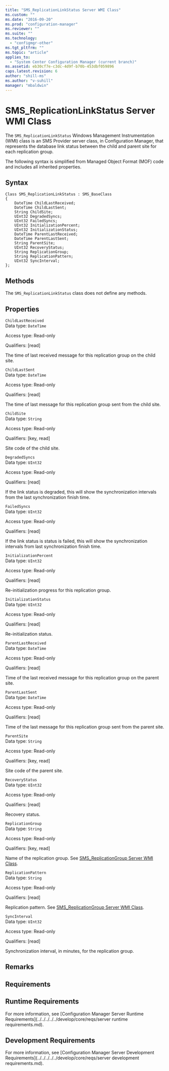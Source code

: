 ```yaml
---
title: "SMS_ReplicationLinkStatus Server WMI Class"
ms.custom: ""
ms.date: "2016-09-20"
ms.prod: "configuration-manager"
ms.reviewer: ""
ms.suite: ""
ms.technology: 
  - "configmgr-other"
ms.tgt_pltfrm: ""
ms.topic: "article"
applies_to: 
  - "System Center Configuration Manager (current branch)"
ms.assetid: eb30cf7e-c3dc-4d9f-b70b-453dbf059896
caps.latest.revision: 6
author: "shill-ms"
ms.author: "v-suhill"
manager: "mbaldwin"
---
```

# SMS_ReplicationLinkStatus Server WMI Class
The `SMS_ReplicationLinkStatus` Windows Management Instrumentation (WMI) class is an SMS Provider server class, in Configuration Manager, that represents the database link status between the child and parent site for each replication group.  
  
 The following syntax is simplified from Managed Object Format (MOF) code and includes all inherited properties.  
  
## Syntax  
  
```  
Class SMS_ReplicationLinkStatus : SMS_BaseClass  
{  
    DateTime ChildLastReceived;  
    DateTime ChildLastSent;  
    String ChildSite;  
    UInt32 DegradedSyncs;  
    UInt32 FailedSyncs;  
    UInt32 InitializationPercent;  
    UInt32 InitializationStatus;  
    DateTime ParentLastReceived;  
    DateTime ParentLastSent;  
    String ParentSite;  
    UInt32 RecoveryStatus;  
    String ReplicationGroup;  
    String ReplicationPattern;  
    UInt32 SyncInterval;  
};  
```  
  
## Methods  
 The `SMS_ReplicationLinkStatus` class does not define any methods.  
  
## Properties  
 `ChildLastReceived`  
 Data type: `DateTime`  
  
 Access type: Read-only  
  
 Qualifiers: [read]  
  
 The time of last received message for this replication group on the child site.  
  
 `ChildLastSent`  
 Data type: `DateTime`  
  
 Access type: Read-only  
  
 Qualifiers: [read]  
  
 The time of last message for this replication group sent from the child site.  
  
 `ChildSite`  
 Data type: `String`  
  
 Access type: Read-only  
  
 Qualifiers: [key, read]  
  
 Site code of the child site.  
  
 `DegradedSyncs`  
 Data type: `UInt32`  
  
 Access type: Read-only  
  
 Qualifiers: [read]  
  
 If the link status is degraded, this will show the synchronization intervals from the last synchronization finish time.  
  
 `FailedSyncs`  
 Data type: `UInt32`  
  
 Access type: Read-only  
  
 Qualifiers: [read]  
  
 If the link status is status is failed, this will show the synchronization intervals from last synchronization finish time.  
  
 `InitializationPercent`  
 Data type: `UInt32`  
  
 Access type: Read-only  
  
 Qualifiers: [read]  
  
 Re-initialization progress for this replication group.  
  
 `InitializationStatus`  
 Data type: `UInt32`  
  
 Access type: Read-only  
  
 Qualifiers: [read]  
  
 Re-initialization status.  
  
 `ParentLastReceived`  
 Data type: `DateTime`  
  
 Access type: Read-only  
  
 Qualifiers: [read]  
  
 Time of the last received message for this replication group on the parent site.  
  
 `ParentLastSent`  
 Data type: `DateTime`  
  
 Access type: Read-only  
  
 Qualifiers: [read]  
  
 Time of the last message for this replication group sent from the parent site.  
  
 `ParentSite`  
 Data type: `String`  
  
 Access type: Read-only  
  
 Qualifiers: [key, read]  
  
 Site code of the parent site.  
  
 `RecoveryStatus`  
 Data type: `UInt32`  
  
 Access type: Read-only  
  
 Qualifiers: [read]  
  
 Recovery status.  
  
 `ReplicationGroup`  
 Data type: `String`  
  
 Access type: Read-only  
  
 Qualifiers: [key, read]  
  
 Name of the replication group. See [SMS_ReplicationGroup Server WMI Class](../../../../../develop/reference/core/servers/configure/sms_replicationgroup-server-wmi-class.md).  
  
 `ReplicationPattern`  
 Data type: `String`  
  
 Access type: Read-only  
  
 Qualifiers: [read]  
  
 Replication pattern. See [SMS_ReplicationGroup Server WMI Class](../../../../../develop/reference/core/servers/configure/sms_replicationgroup-server-wmi-class.md).  
  
 `SyncInterval`  
 Data type: `UInt32`  
  
 Access type: Read-only  
  
 Qualifiers: [read]  
  
 Synchronization interval, in minutes, for the replication group.  
  
## Remarks  
  
## Requirements  
  
## Runtime Requirements  
 For more information, see [Configuration Manager Server Runtime Requirements](../../../../../develop/core/reqs/server runtime requirements.md).  
  
## Development Requirements  
 For more information, see [Configuration Manager Server Development Requirements](../../../../../develop/core/reqs/server development requirements.md).